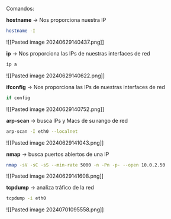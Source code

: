 
Comandos:

**hostname** -> Nos proporciona nuestra IP

```Bash
hostname -I
```

![[Pasted image 20240629140437.png]]

**ip** -> Nos proporciona las IPs de nuestras interfaces de red

```Bash
ip a
```

![[Pasted image 20240629140622.png]]

**ifconfig** -> Nos proporciona las IPs de nuestras interfaces de red

```Bash
if config
```

![[Pasted image 20240629140752.png]]

**arp-scan** -> busca IPs y Macs de su rango de red

```Bash
arp-scan -I eth0 --localnet
```

![[Pasted image 20240629141043.png]]

**nmap** -> busca puertos abiertos de una IP

```Bash
nmap -sV -sC -sS --min-rate 5000 -n -Pn -p- --open 10.0.2.50
```

![[Pasted image 20240629141608.png]]

**tcpdump** -> analiza tráfico de la red

```Bash
tcpdump -i eth0
```

![[Pasted image 20240701095558.png]]